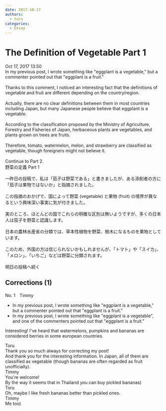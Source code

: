 ```yaml
---
date: 2017-10-17
authors:
  - toru
categories:
  - Essay
---
```


<h1 id="subject_show">The Definition of Vegetable Part 1</h1>
<div class="date">Oct 17, 2017 13:50</div>
<div id="post"><div id="body_show_ori">
In my previous post, I wrote something like "eggplant is a vegetable," but a commenter pointed out that "eggplant is a fruit."<br/><br/>Thanks to this comment, I noticed an interesting fact that the definitions of vegetable and fruit are different depending on the country/region.<br/><br/>Actually, there are no clear definitions between them in most countries including Japan, but many Japanese people believe that eggplant is a vegetable.<br/><br/>According to the classification proposed by the Ministry of Agriculture, Forestry and Fisheries of Japan, herbaceous plants are vegetables, and plants grown on trees are fruits.<br/><br/>Therefore, tomato, watermelon, melon, and strawberry are classified as vegetable, though foreigners might not believe it.<br/><br/>Continue to Part 2.
</div></div>

<!-- more -->

<div id="post_ja"><div id="body_show_mo">
野菜の定義 Part 1<br/><br/>一昨日の投稿で、私は「茄子は野菜である」と書きましたが、ある添削者の方に「茄子は果物ではないか」と指摘されました。<br/><br/>この指摘のおかげで、国によって野菜 (vegetable) と果物 (fruit) の境界が異なるという興味深い事実に気が付きました。<br/><br/>実のところ、ほとんどの国でこれらの明確な区別は無いようですが、多くの日本人は茄子を野菜と認識します。<br/><br/>日本の農林水産省の分類では、草本性植物を野菜、樹木になるものを果物としています。<br/><br/>このため、外国の方は信じられないかもしれませんが、「トマト」や「スイカ」、「メロン」、「いちご」などは野菜に分類されます。<br/><br/>明日の投稿へ続く
</div></div>

## Corrections (1)
<div id="block"><div class="first_name"> No. 1　<span class="just_name">Timmy</span></div><div id="block2">
<ul class="correction_field">
<li class="incorrect">In my previous post, I wrote something like "eggplant is a vegetable," but a commenter pointed out that "eggplant is a fruit."</li>
<li class="corrected correct">
In my previous post, I wrote something like "eggplant is a vegetable", <span class="f_blue">and one of the</span> commenter<span class="f_blue">s</span> pointed out that "eggplant is a fruit."
</li>
</ul>
<p class="comment_small">
 Interesting! I've heard that watermelons, pumpkins and bananas are considered berries in some european countries.
</p>

</div><div class="name"><span class="just_name">Toru</span><br>
Thank you so much always for correcting my post!<br/>And thank you for the interesting information. In Japan, all of them are classified as vegetable (though bananas are often regarded as fruit unofficially).
</div>
<div class="name"><span class="just_name">Timmy</span><br>
You're welcome!<br/>By the way it seems that in Thailand you can buy pickled bananas) 
</div>
<div class="name"><span class="just_name">Toru</span><br>
Oh, maybe I like fresh bananas better than pickled ones.
</div>
<div class="name"><span class="just_name">Timmy</span><br>
Me too)
</div>
</div>
